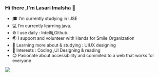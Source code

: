 ### Hi there ,I'm Lasari Imalsha 👋

- 🎓 I’m currently studying in IJSE
- 💻 I’m currently learning java.
- ⚙️ I use daily : Intellij,Github.
- 🌏 I support and volunteer with Hands for Smile Organization
- 🌱 Learning more about & studying : UIUX designing
- 💜 Interests : Coding ,UI Designing & reading
- 😊 Pasionate about accessibility and commited to a web that works for 
     everyone


<img src ="https://github-readme-stats.vercel.app/api?username=LasariImalsha&&show_icons=true&title_color=ffffff&icon_color=130f40&text_color=ffffff&bg_color=535c68">
